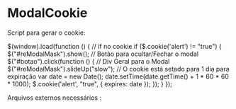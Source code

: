 # ModalCookie

Script para gerar o cookie:

$(window).load(function () {
  // if no cookie
  if ($.cookie('alert') != "true") {
    $("#reModalMask").show();
    // Botão para ocultar/Fechar o modal
    $("#botao").click(function () {
    // Div Geral para o Modal
      $("#reModalMask").slideUp("slow");
      // O cookie está setado para 1 dia para expiração
      var date = new Date();
      date.setTime(date.getTime() + 1 * 60 * 60 * 1000);
      $.cookie('alert', "true", {
        expires: date
      });
    });
  }
});

Arquivos externos necessários : <script type="text/javascript" src="http://cdn.shopify.com/s/files/1/0437/4361/t/9/assets/jquery.cookie.js?374961671??8764010363"></script>
